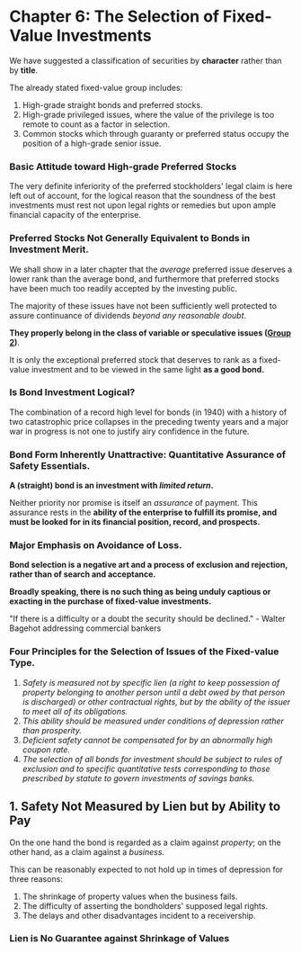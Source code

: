 # Chapter 6: The Selection of Fixed-Value Investments

We have suggested a classification of securities by **character** rather than by **title**.

The already stated fixed-value group includes:

1. High-grade straight bonds and preferred stocks.
2. High-grade privileged issues, where the value of the privilege is too remote to count as a factor in selection.
3. Common stocks which through guaranty or preferred status occupy the position of a high-grade senior issue.

### Basic Attitude toward High-grade Preferred Stocks

The very definite inferiority of the preferred stockholders' legal claim is here left out of account, for the logical reason that the soundness of the best investments must rest not upon legal rights or remedies but upon ample financial capacity of the enterprise.

### Preferred Stocks Not Generally Equivalent to Bonds in Investment Merit.

We shall show in a later chapter that the *average* preferred issue deserves a lower rank than the average bond, and furthermore that preferred stocks have been much too readily accepted by the investing public.

The majority of these issues have not been sufficiently well protected to assure continuance of dividends *beyond any reasonable doubt*.

**They properly belong in the class of variable or speculative issues (<u>Group 2</u>)**.

It is only the exceptional preferred stock that deserves to rank as a fixed-value investment and to be viewed in the same light **as a good bond.**

### Is Bond Investment Logical?

The combination of a record high level for bonds (in 1940) with a history of two catastrophic price collapses in the preceding twenty years and a major war in progress is not one to justify airy confidence in the future.

### Bond Form Inherently Unattractive: Quantitative Assurance of Safety Essentials.

**A (straight) bond is an investment with *limited return*.**

Neither priority nor promise is itself an *assurance* of payment. This assurance rests in the **ability of the enterprise to fulfill its promise, and must be looked for in its financial position, record, and prospects.**

### Major Emphasis on Avoidance of Loss.

**Bond selection is a negative art and a process of exclusion and rejection, rather than of search and acceptance.**

**Broadly speaking, there is no such thing as being unduly captious or exacting in the purchase of fixed-value investments.**

"If there is a difficulty or a doubt the security should be declined." - Walter Bagehot addressing commercial bankers

### Four Principles for the Selection of Issues of the Fixed-value Type.

1. *Safety is measured not by specific lien (a right to keep possession of property belonging to another person until a debt owed by that person is discharged) or other contractual rights, but by the ability of the issuer to meet all of its obligations.*
2. *This ability should be measured under conditions of depression rather than prosperity.*
3. *Deficient safety cannot be compensated for by an abnormally high coupon rate.*
4. *The selection of all bonds for investment should be subject to rules of exclusion and to specific quantitative tests corresponding to those prescribed by statute to govern investments of savings banks.*

## 1. Safety Not Measured by Lien but by Ability to Pay

On the one hand the bond is regarded as a claim against *property*; on the other hand, as a claim against a *business.*

This can be reasonably expected to not hold up in times of depression for three reasons:

1. The shrinkage of property values when the business fails.
2. The difficulty of asserting the bondholders' supposed legal rights.
3. The delays and other disadvantages incident to a receivership.

### Lien is No Guarantee against Shrinkage of Values

